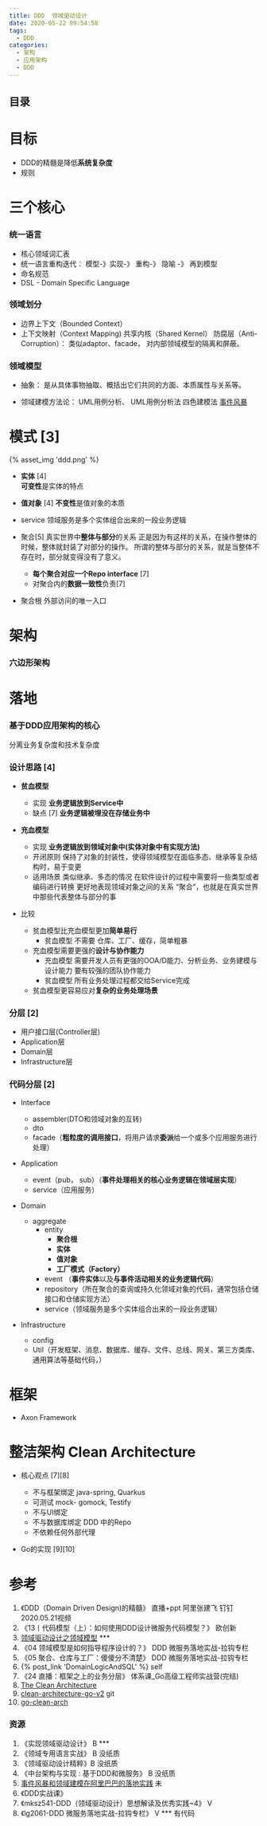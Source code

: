 ```yaml
---
title: DDD  领域驱动设计
date: 2020-05-22 09:54:58
tags:
  - DDD
categories:
  - 架构 
  - 应用架构 
  - DDD  
---
```


<p></p>
<!-- more -->

## 目录
<!-- toc -->

# 目标
+ DDD的精髓是降低**系统复杂度**
+ 规则

# 三个核心
### 统一语言

+ 核心领域词汇表
+ 统一语言重构迭代： 模型-》实现-》 重构-》 隐喻 -》 再到模型
+ 命名规范
+ DSL - Domain Specific Language

###  领域划分 
+ 边界上下文（Bounded Context）
+ 上下文映射（Context Mapping)
共享内核（Shared Kernel） 
防腐层（Anti-Corruption）： 类似adaptor、facade， 对内部领域模型的隔离和屏蔽。

###  领域模型 
+ 抽象： 
  是从具体事物抽取、概括出它们共同的方面、本质属性与关系等。

+ 领域建模方法论：
  UML用例分析、 UML用例分析法
  四色建模法
  [事件风暴](https://www.eventstorming.com/)

# 模式 [3]
{% asset_img  'ddd.png' %}


- **实体** [4]   
  **可变性**是实体的特点
- **值对象**  [4] 
  **不变性**是值对象的本质
-  service
 领域服务是多个实体组合出来的一段业务逻辑

- 聚合[5]
  真实世界中**整体与部分**的关系
  正是因为有这样的关系，在操作整体的时候，整体就封装了对部分的操作。
  所谓的整体与部分的关系，就是当整体不存在时，部分就变得没有了意义。
  - **每个聚合对应一个Repo interface** [7]
  - 对聚合内的**数据一致性**负责[7]
- 聚合根
   外部访问的唯一入口

# 架构
### 六边形架构

# 落地
###  基于DDD应用架构的核心
分离业务复杂度和技术复杂度

### 设计思路 [4]
+ **贫血模型**
  - 实现
    **业务逻辑放到Service中**
  - 缺点 [7]
    **业务逻辑被埋没在存储业务中**
  
+ **充血模型**
  -  实现
   **业务逻辑放到领域对象中(实体对象中有实现方法)**
  - 开闭原则
   保持了对象的封装性，使得领域模型在面临多态、继承等复杂结构时，易于变更
  - 适用场景
   类似继承、多态的情况
    在软件设计的过程中需要将一些类型或者编码进行转换
    更好地表现领域对象之间的关系
    “聚合”，也就是在真实世界中那些代表整体与部分的事
  
+ 比较
  - 贫血模型比充血模型更加**简单易行**
    - 贫血模型
      不需要  仓库、工厂、缓存，简单粗暴
  - 充血模型需要更强的**设计与协作能力**
    - 充血模型
      需要开发人员有更强的OOA/D能力、分析业务、业务建模与设计能力
      要有较强的团队协作能力
    - 贫血模型
      所有业务处理过程都交给Service完成
  - 贫血模型更容易应对**复杂的业务处理场景**
    
###  分层  [2]
+ 用户接口层(Controller层) 
+ Application层
+ Domain层
+ Infrastructure层

###  代码分层  [2]
  + Interface
    - assembler(DTO和领域对象的互转)
    - dto
    - facade（**粗粒度的调用接口**，将用户请求**委派**给一个或多个应用服务进行处理）

  + Application
    - event（pub， sub）（**事件处理相关的核心业务逻辑在领域层实现**）
    - service（应用服务）  
    
  + Domain
    - aggregate
      - entity
        - **聚合根** 
        - **实体**     
        - **值对象**   
        - **工厂模式（Factory）**
      - event （**事件实体**以及**与事件活动相关的业务逻辑代码**）
      - repository（所在聚合的查询或持久化领域对象的代码，通常包括仓储接口和仓储实现方法）
      - service（领域服务是多个实体组合出来的一段业务逻辑）


  + Infrastructure
    - config
    - Util（开发框架、消息、数据库、缓存、文件、总线、网关、第三方类库、通用算法等基础代码，）

# 框架
+ Axon Framework

# 整洁架构 Clean Architecture
+ 核心观点 [7][8]
  - 不与框架绑定
    java-spring, Quarkus
  - 可测试
    mock- gomock, Testify
  - 不与UI绑定
  - 不与数据库绑定
    DDD 中的Repo
  - 不依赖任何外部代理

+ Go的实现 [9][10]

# 参考
1. 《DDD（Domain Driven Design)的精髓》  直播+ppt  阿里张建飞  钉钉2020.05.21视频
2. 《13丨代码模型（上）：如何使用DDD设计微服务代码模型？》   欧创新
3. [领域驱动设计之领域模型](https://www.cnblogs.com/netfocus/archive/2011/10/10/2204949.html) *** 
4. 《04  领域模型是如何指导程序设计的？》 DDD 微服务落地实战-拉钩专栏
5. 《05  聚合、仓库与工厂：傻傻分不清楚》  DDD 微服务落地实战-拉钩专栏
6. {% post_link 'DomainLogicAndSQL' %}  self
7. 《24 直播：框架之上的业务分层》  体系课_Go高级工程师实战营(完结)
8. [The Clean Architecture](https://blog.cleancoder.com/uncle-bob/2012/08/13/the-clean-architecture.html)
9. [clean-architecture-go-v2](https://github.com/eminetto/clean-architecture-go-v2) git
10. [go-clean-arch](https://github.com/bxcodec/go-clean-arch)

### 资源
1. 《实现领域驱动设计》 B  *** 
2. 《领域专用语言实战》 B  没纸质
3. 《领域驱动设计精粹》B  没纸质 
4. 《中台架构与实现 : 基于DDD和微服务》 B  没纸质
5. [事件风暴和领域建模在阿里巴巴的落地实践](https://developer.aliyun.com/live/2874)  未
6. 《DDD实战课》 
7. 《mksz541-DDD（领域驱动设计）思想解读及优秀实践~4》 V  
8. 《lg2061-DDD 微服务落地实战-拉钩专栏》 V  ***   有代码



